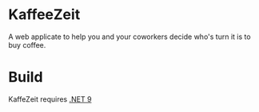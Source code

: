 # KaffeeZeit
A web applicate to help you and your coworkers decide who's turn it is to buy coffee.

# Build
KaffeZeit requires [.NET 9](https://dotnet.microsoft.com/en-us/download/dotnet/9.0)